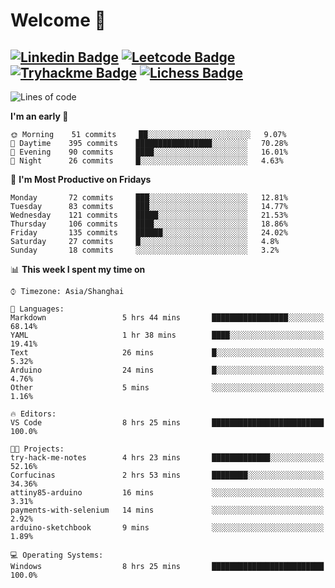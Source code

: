 # Welcome 👋

[![Linkedin Badge](https://img.shields.io/badge/-PedroTorres-blue?style=flat-square&logo=Linkedin&logoColor=white&link=https://www.linkedin.com/in/PedroTorres/)](https://www.linkedin.com/in/pedro-torres-cruz/)
[![Leetcode Badge](https://img.shields.io/badge/profile-leetcode-green)](https://leetcode.com/corfucinas/)
[![Tryhackme Badge](https://img.shields.io/badge/profile-tryhackme-blue)](https://tryhackme.com/p/Corfucinas/)
[![Lichess Badge](https://img.shields.io/badge/challenge_me-lichess-yellow)](https://lichess.org/@/Corfucinas)
---

<!--START_SECTION:waka-->
![Lines of code](https://img.shields.io/badge/From%20Hello%20World%20I've%20written-9265401%20Lines%20of%20code-blue)

**I'm an early 🐤** 

```text
🌞 Morning    51 commits     ██░░░░░░░░░░░░░░░░░░░░░░░   9.07% 
🌆 Daytime    395 commits    █████████████████░░░░░░░░   70.28% 
🌃 Evening    90 commits     ████░░░░░░░░░░░░░░░░░░░░░   16.01% 
🌙 Night      26 commits     █░░░░░░░░░░░░░░░░░░░░░░░░   4.63%

```
📅 **I'm Most Productive on Fridays** 

```text
Monday       72 commits     ███░░░░░░░░░░░░░░░░░░░░░░   12.81% 
Tuesday      83 commits     ███░░░░░░░░░░░░░░░░░░░░░░   14.77% 
Wednesday    121 commits    █████░░░░░░░░░░░░░░░░░░░░   21.53% 
Thursday     106 commits    ████░░░░░░░░░░░░░░░░░░░░░   18.86% 
Friday       135 commits    ██████░░░░░░░░░░░░░░░░░░░   24.02% 
Saturday     27 commits     █░░░░░░░░░░░░░░░░░░░░░░░░   4.8% 
Sunday       18 commits     ░░░░░░░░░░░░░░░░░░░░░░░░░   3.2%

```


📊 **This week I spent my time on** 

```text
⌚︎ Timezone: Asia/Shanghai

💬 Languages: 
Markdown                 5 hrs 44 mins       █████████████████░░░░░░░░   68.14% 
YAML                     1 hr 38 mins        ████░░░░░░░░░░░░░░░░░░░░░   19.41% 
Text                     26 mins             █░░░░░░░░░░░░░░░░░░░░░░░░   5.32% 
Arduino                  24 mins             █░░░░░░░░░░░░░░░░░░░░░░░░   4.76% 
Other                    5 mins              ░░░░░░░░░░░░░░░░░░░░░░░░░   1.16%

🔥 Editors: 
VS Code                  8 hrs 25 mins       █████████████████████████   100.0%

🐱‍💻 Projects: 
try-hack-me-notes        4 hrs 23 mins       █████████████░░░░░░░░░░░░   52.16% 
Corfucinas               2 hrs 53 mins       ████████░░░░░░░░░░░░░░░░░   34.36% 
attiny85-arduino         16 mins             ░░░░░░░░░░░░░░░░░░░░░░░░░   3.31% 
payments-with-selenium   14 mins             ░░░░░░░░░░░░░░░░░░░░░░░░░   2.92% 
arduino-sketchbook       9 mins              ░░░░░░░░░░░░░░░░░░░░░░░░░   1.89%

💻 Operating Systems: 
Windows                  8 hrs 25 mins       █████████████████████████   100.0%

```


<!--END_SECTION:waka-->
